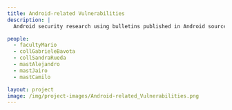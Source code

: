 ```yaml
---
title: Android-related Vulnerabilities
description: |
  Android security research using bulletins published in Android source code webpage

people:
  - facultyMario
  - collGabrieleBavota
  - collSandraRueda
  - mastAlejandro
  - mastJairo
  - mastCamilo

layout: project
image: /img/project-images/Android-related_Vulnerabilities.png
---
```

